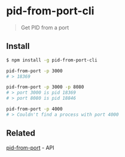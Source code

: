 # pid-from-port-cli

> Get PID from a port

## Install

```bash
$ npm install -g pid-from-port-cli
```

```bash
pid-from-port -p 3000
# > 18369

pid-from-port -p 3000 -p 8080
# > port 3000 is pid 18369
# > port 8080 is pid 18846

pid-from-port -p 4000
# > Couldn't find a process with port 4000
```

## Related
[pid-from-port](https://github.com/kevva/pid-from-port) - API
